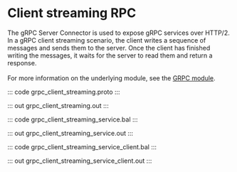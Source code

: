 # Client streaming RPC

The gRPC Server Connector is used to expose gRPC services over HTTP/2.
In a gRPC client streaming scenario, the client writes a sequence of messages and sends them to the server.
Once the client has finished writing the messages, it waits for the server to read them and return a response.<br/><br/>
For more information on the underlying module, 
see the [GRPC module](https://docs.central.ballerina.io/ballerina/grpc/latest/).

::: code grpc_client_streaming.proto :::

::: out grpc_client_streaming.out :::

::: code grpc_client_streaming_service.bal :::

::: out grpc_client_streaming_service.out :::

::: code grpc_client_streaming_service_client.bal :::

::: out grpc_client_streaming_service_client.out :::